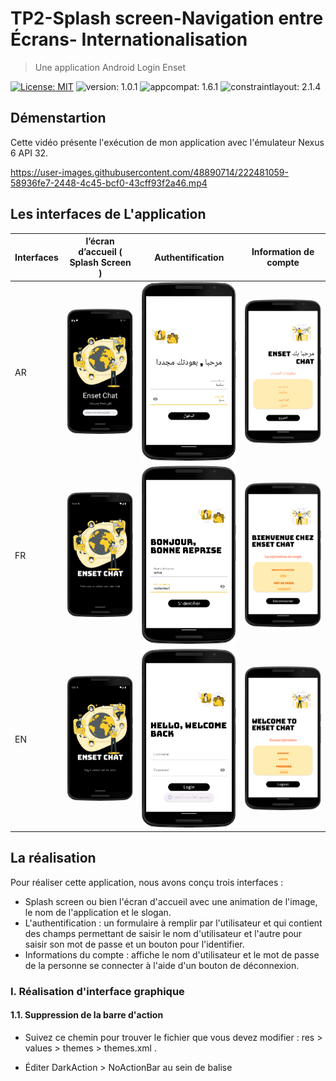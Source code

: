# TP2-Splash screen-Navigation entre Écrans- Internationalisation
> Une application Android Login Enset

[![License: MIT](https://img.shields.io/badge/License-MIT-yellow.svg)](https://opensource.org/licenses/MIT)
![version: 1.0.1](https://img.shields.io/badge/version-1.0.1-blue)
![appcompat: 1.6.1](https://img.shields.io/badge/appcompat-1.6.1-green)
![constraintlayout: 2.1.4](https://img.shields.io/badge/constraintlayout-2.1.4-red)



## Démenstartion

Cette vidéo présente l'exécution de mon application avec l'émulateur Nexus 6 API 32.

https://user-images.githubusercontent.com/48890714/222481059-58936fe7-2448-4c45-bcf0-43cff93f2a46.mp4


## Les interfaces de L'application 

| Interfaces | l’écran d’accueil ( Splash Screen ) |  Authentification | Information de compte |
|------------|-------------------------------------|-------------------|-----------------------| 
|  AR |![Image](https://github.com/sokainadaabal/MobileDevelopmentTPs/blob/main/LoginEnset/app/Captures/Interface1-ar%20.png)|![Image](https://github.com/sokainadaabal/MobileDevelopmentTPs/blob/main/LoginEnset/app/Captures/Interface2-ar%20.png)|![Image](https://github.com/sokainadaabal/MobileDevelopmentTPs/blob/main/LoginEnset/app/Captures/Interface3-ar%20.png)|
|  FR |![Image](https://github.com/sokainadaabal/MobileDevelopmentTPs/blob/main/LoginEnset/app/Captures/Interface1-fr%20.png)|![Image](https://github.com/sokainadaabal/MobileDevelopmentTPs/blob/main/LoginEnset/app/Captures/Interface2-fr%20.png)|![Image](https://github.com/sokainadaabal/MobileDevelopmentTPs/blob/main/LoginEnset/app/Captures/Interface3-fr%20.png)|
|  EN |![Image](https://github.com/sokainadaabal/MobileDevelopmentTPs/blob/main/LoginEnset/app/Captures/Interface1-en%20.png)|![Image](https://github.com/sokainadaabal/MobileDevelopmentTPs/blob/main/LoginEnset/app/Captures/Interface2-en%20.png)|![Image](https://github.com/sokainadaabal/MobileDevelopmentTPs/blob/main/LoginEnset/app/Captures/Interface3-en%20.png)|

## La réalisation 

Pour réaliser cette application, nous avons conçu trois interfaces : 
  - Splash screen ou bien l'écran d'accueil avec une animation de l'image, le nom de l'application et le slogan.
  - L'authentification : un formulaire à remplir par l'utilisateur et qui contient des champs permettant de saisir le nom d'utilisateur et l'autre pour saisir son mot de passe et un bouton pour l'identifier.
  - Informations du compte : affiche le nom d'utilisateur et le mot de passe de la personne se connecter à l'aide d'un bouton de déconnexion.

### I. Réalisation d'interface graphique
#### 1.1. Suppression de la barre d'action

   - Suivez ce chemin pour trouver le fichier que vous devez modifier : res > values > themes > themes.xml .
   - Éditer DarkAction > NoActionBar au sein de balise <style>.  
  
       ```` xml
            <resources>
              <!-- Base application theme. -->
              <style name="Theme.LoginEnset" parent="Theme.MaterialComponents.DayNight.NoActionBar">
                  <!-- Primary brand color. -->
                  <item name="colorPrimary">@color/purple_500</item>
                  <item name="colorPrimaryVariant">@color/MycalorforApp</item>
                  <item name="colorOnPrimary">@color/white</item>
                  <!-- Secondary brand color. -->
                  <item name="colorSecondary">@color/teal_200</item>
                  <item name="colorSecondaryVariant">@color/teal_700</item>
                  <item name="colorOnSecondary">@color/black</item>
                  <!-- Status bar color. -->
                  <item name="android:statusBarColor">?attr/colorPrimaryVariant</item>
                  <!-- Customize your theme here. -->
                  <item name="android:windowContentTransitions">true</item>
              </style>
           </resources>
      ````
  
#### 1.2. Masquer la barre d'état dans l'activite Android 
  
  Masquer la barre de statut dans un studio Android à partir de l'activité spécifique. Ouvrez le fichier Java pour cette activité et ajoutez la ligne simple indiquée ci-dessous, au-dessus de la méthode setContentView() dans onCreate() dans .java du code.
  
  ``` java
        this.getWindow().setFlags(WindowManager.LayoutParams.FLAG_ALT_FOCUSABLE_IM,WindowManager.LayoutParams.FLAG_ALT_FOCUSABLE_IM);
  ```
  
#### 1.3. Concevoir les interfaces 
##### 1.3.1. Splach Screen
  
  Celle-ci contient une image, le nom de l'application et le slogan.
  
  ``` xml
        <ImageView
              android:id="@+id/image"
              android:layout_width="wrap_content"
              android:layout_height="wrap_content"
              android:layout_marginStart="10dp"
              android:layout_marginEnd="10dp"
              android:layout_marginBottom="160dp"
              android:transitionName="logo_image"
              app:layout_constraintBottom_toBottomOf="parent"
              app:layout_constraintEnd_toEndOf="parent"
              app:layout_constraintStart_toStartOf="parent"
              app:layout_constraintTop_toTopOf="parent"
              app:srcCompat="@drawable/connectedworldbro" />

          <TextView
              android:id="@+id/logo"
              android:layout_width="0dp"
              android:layout_height="wrap_content"
              android:layout_marginStart="20dp"
              android:layout_marginEnd="20dp"
              android:layout_marginBottom="10dp"
              android:fontFamily="@font/bungee"
              android:text="@string/logo"
              android:textAlignment="center"
              android:textColor="@color/white"
              android:textSize="50sp"
              android:transitionName="logo_text"
              app:layout_constraintBottom_toTopOf="@+id/slogan"
              app:layout_constraintEnd_toEndOf="parent"
              app:layout_constraintStart_toStartOf="parent" />

          <TextView
              android:id="@+id/slogan"
              android:layout_width="wrap_content"
              android:layout_height="wrap_content"
              android:layout_marginBottom="40dp"
              android:fontFamily="@font/annie_use_your_telescope"
              android:text="@string/slogan"
              android:textAlignment="center"
              android:textColor="@color/white"
              android:textSize="20sp"
              app:layout_constraintBottom_toBottomOf="@+id/image"
              app:layout_constraintEnd_toEndOf="parent"
              app:layout_constraintStart_toStartOf="parent" />
  ```
  
##### 1.3.2. Authentification 
   
 Cette interface contient deux champs de saisie, un button, image et texte.
  
   - ``` Image ```
  
     ``` xml 
          <ImageView
            android:id="@+id/logoImage"
            android:layout_width="150dp"
            android:layout_height="150dp"
            android:layout_gravity="end"
            android:transitionName="logo_image"
            app:srcCompat="@drawable/conversation_pana"/>
     ```
  
  - ``` Text ```
  
     ``` xml 
        <TextView
          android:id="@+id/logoName"
          android:layout_width="wrap_content"
          android:layout_height="wrap_content"
          android:fontFamily="@font/bungee"
          android:transitionName="logo_text"
          android:text="@string/textLogin"
          android:textColor="@color/MycalorforApp"
          android:textSize="40sp" />
     ```
  
  - ``` les champs de saisies ```
  
    ``` xml 
        <com.google.android.material.textfield.TextInputLayout
              android:id="@+id/username"
              android:layout_width="match_parent"
              android:layout_height="wrap_content"
              android:hint="@string/username">

              <com.google.android.material.textfield.TextInputEditText
                  android:layout_width="match_parent"
                  android:layout_height="wrap_content"
                  android:layout_gravity="center"
                  android:layout_marginBottom="20sp"
                  android:backgroundTint="@color/white"
                  android:singleLine="true"
                  android:textColor="@color/MycalorforApp" />

         </com.google.android.material.textfield.TextInputLayout>
    ```
  
   - ``` Button ```
  
      ``` xml 
          <Button
              android:layout_width="200dp"
              android:layout_height="wrap_content"
              android:layout_gravity="center"
              android:layout_marginTop="30dp"
              android:backgroundTint="@color/MycalorforApp"
              android:fontFamily="@font/antic"
              android:hint="@string/button"
              android:textColorHint="@color/white"
              android:textSize="20sp"
              android:textStyle="bold"
              app:cornerRadius="40sp"
              android:onClick="envoyer"/>
      ```
  
  > :warning: **Assurez-vous d'avoir ajouté cette extension dans le fichier de gradle : ``` com.google.android.material:material:1.8.0 ```, dans le but de travailler avec le materiel  design.** 
  
  ##### 1.3.3. Information de compte
  
  Cette interface contient une image, du texte, des infos utilisateur et un bouton à déconnecter.
  
  <img src="https://github.com/sokainadaabal/MobileDevelopmentTPs/blob/main/LoginEnset/app/Captures/Interface3-fr%20.png" style=" height:500px; text-align:center"/>
  
  > :warning: **Toutes les valeurs textuelles sont stockées dans le fichier res > values > strings.xml.** 
  
### II. Animation et Codage de ecran d'acceuil :
#### 2. Associer interface a fichier ``` manifest.xml ```
  
  > Le splash screen est le premier écran, l'écran de lancement de l'application, qui apparaît lorsque l'application est en cours de chargement.
  > Vous devez déclarer que le fichier contenant splach screen correspond à l'activité de démarrage de votre application.
  
  ``` xml 
            <activity
                android:name=".MainActivity"
                android:exported="true"
                android:theme="@style/Theme.App.Starting">
                <intent-filter>
                    <action android:name="android.intent.action.MAIN" />

                    <category android:name="android.intent.category.LAUNCHER" />
                </intent-filter>
            </activity>
  ```
  
 #### 2.2. Créer classe de l'interface  graphique splash screen
  
 ##### 2.2.1. Les éléments d'interface
  
  ``` java
        image = findViewById(R.id.image);
        logo = findViewById(R.id.logo);
        slogan = findViewById(R.id.slogan);
  ```
  
  ##### 2.2.2.  Fichier Animation (Exemple > pour image)
  
  ``` xml
     <?xml version="1.0" encoding="utf-8"?>
    <set xmlns:android="http://schemas.android.com/apk/res/android">
        <translate
            android:fromXDelta="0%"
            android:fromYDelta="100%"
            android:duration="2500"/>

        <alpha android:fromAlpha="0.1"
            android:toAlpha="1.0"
            android:duration="2500"/>
    </set>
  ```
  
  ##### 2.2.3. Classe MainActivity contrôle le splash screen
  
  ``` java 
  public class MainActivity extends AppCompatActivity {
    // variable of splashscreen
    private static int SPLASH_TIME_OUT=5000;

    // variables
    ImageView image;
    TextView logo,slogan;

    // variables for Animation
    Animation toAnim, bottomAnim;

    private String TAG="SplashScreen";
    @Override
    protected void onCreate(Bundle savedInstanceState) {
        super.onCreate(savedInstanceState);
        setContentView(R.layout.activity_main);
        this.getWindow().setFlags(WindowManager.LayoutParams.FLAG_ALT_FOCUSABLE_IM,WindowManager.LayoutParams.FLAG_ALT_FOCUSABLE_IM);
        Log.e(TAG,"OnCreate vient  d'être appelée!");
        Toast.makeText(this,"OnCreate vient  d'être appelée!",Toast.LENGTH_SHORT).show();
        //Animations
        toAnim = AnimationUtils.loadAnimation(this,R.anim.top_animation);
        bottomAnim=AnimationUtils.loadAnimation(this,R.anim.bottom_annimation);
        // hooks
        image = findViewById(R.id.image);
        logo = findViewById(R.id.logo);
        slogan = findViewById(R.id.slogan);
        image.setAnimation(toAnim);
        logo.setAnimation(bottomAnim);
        slogan.setAnimation(bottomAnim);

        new Handler().postDelayed(()->{
                //  This methode will  be executed one the timer is over
                // start your app  login activity
                Intent i = new Intent(MainActivity.this,LoginActivity.class);
                //startActivity(i);
                // close this Activity you can use function  finish
                Pair[] pairs = new Pair[2];
                pairs[0]=new Pair<View,String>(image,"logo_image");
                pairs[1]=new Pair<View,String>(logo,"logo_text");
                ActivityOptions options = ActivityOptions.makeSceneTransitionAnimation(MainActivity.this,pairs);
                startActivity(i,options.toBundle());
        }, SPLASH_TIME_OUT);
    }
  }
  ```
  
 pour permettre l'animation partagée, ajoutez au fichier res > values > themes.xml
  
  ``` xml 
    <item name="android:windowContentTransitions">true</item>
  ```
  
 ### III. La navigation entre les activités
  
  Pour passer d'une activité à une autre, nous utilisons ce qui suit :
  
  - Pour but de naviger entre les activités , passer des parametre d'une activité à une autre et écoyuter et réagir à des invénents extérieurs à l'application on va utilise des Intents.
   
    ```java
       Intent i = new Intent(getApplicationContext(), NouvelleActivity.class);
       startActivity(i);
    ```
    > :warning: **Chaque nouvelle activite doit declarer dans manifest.xml**
  
  - Afin de stocker les données entre les activités, nous utilisons Bundle.
  
    ``` java 
        Bundle bundle = new Bundle();
        bundle.putString("username",username.getEditText().getText().toString().trim());
        bundle.putString("password",password.getEditText().getText().toString().trim());
        intent.putExtras(bundle);
        startActivity(intent);
    ```
  
  - Afin de récupérer des données, nous avons utilser le code suivant :

    ``` java
       Bundle bundle = getIntent().getExtras();
       username.setText(bundle.getString("username"));
       password.setText(bundle.getString("password"));
    ```
  
 ### IV. L'internationnalisation 
  
 > L’internationalisation ou L18N se défini comme un procédé de conception de logiciel ou d’une application et qui permet de l’adapter à différentes langues, régions et cultures sans avoir à apporter des modifications sur le programme. Le terme internationalisation est souvent abrégé en i18n, avec 18 représentant le nombre de caractères entre les lettres i et n dans le mot. Pour rendre votre application multi-langage, il suffit de creer des repertois values-XX( ou XX est le code de langue que l'on souhqite implanter).
 
 - Répertoires contenant le fichier string.xml, le fichier contient les chaînes traduites associées avec les mêmes clés que dans valeurs/strings.xml.  
 - Pour notre cas, nous avons créé deux fichiers, un pour l'anglais et l'autre pour l'arabe.
 - Utilisation de l'éditeur de traduction qui offre `Android studio` pour traiter tous les fichiers de traduction.
  
  ![image](https://user-images.githubusercontent.com/48890714/222532561-b960a218-172c-4e74-81bd-0737f7f6519b.png)
  
   > :warning: **Pour tester, vous n'avez qu'à modifier la langue de votre téléphone.**
  
### V. Utlissation de classe Toast  pour connaitre cycle de vie de
  
 - Une fenêtre de dialogue qui affiche un message pendant 2 (Toast.LENGTH_SHORT) ou 5 (Toast.LENGTH_LONG) secondes est un composant graphique Android
 - On le construit et on l'affiche avec le code.
  
     ``` java 
        Toast leToast = Toast.makeText(leContexte, "texteAAfficher", Toast.LENGTH_LONG);
        leToast.show();
     ```
  
  - Une des méthodes qui construit un Toast est la méthode statique :
  
    ``` java
      public static Toast makeText (Context context, CharSequence text, int duree)
    ```
  
  - Le premier argument est le context de l'application, le deuxieme est le text a afficher et le troisieme c'est la duree LENGTH_LONG ou  LENGTH_SHORT.
    
    > :warning: *Attention construire le Toast ne l'affiche pas : il faut utiliser show().*
  
  
  On va utiliser cette classe pour afficher certains fonctionnalites qui decrit le cycle de vie d'une application: 
  > - OnCreate(): cette méthode permet de réaliser les tâches d’initialisation les plus coûteuse (comme par exemple, créer le layout d’affichage de l’activité). C’est dans cette méthode que doivent être réalisés les traitements à exécuter une seule fois pour toute la vie de l’activité.
  > - onStart(): cette méthode permet de savoir quand une activité va être rendue visible à l’utilisateur.
  > - OnResume(): cette méthode permet de savoir quand une activité va être accessible (y compris quand elle sort d’une pause).
  > - OnPause() : cette méthode permet de savoir quand une activité n’est plus active pour l’utilisateur ou passe à un autre activité.
  > - OnRestart() : cette méthode permet de savoir qu’une activité va être à nouveau démarrée après avoir été stoppée.
  > - OnStop(): cette méthode permet de savoir que l’activité va être stoppée et ne sera plus visible de l’utilisateur.
  > - OnDestory():   cette méthode permet de savoir que l’activité va être détruite.
  
  - code a ajouter dans l'interface MainActivity : 
 
  ``` java 
  
    @Override
    protected void onCreate(Bundle savedInstanceState) {
        super.onCreate(savedInstanceState);
        setContentView(R.layout.activity_main);
        Toast.makeText(this,"OnCreate vient  d'être appelée!",Toast.LENGTH_SHORT).show();
    }
  
    @Override
    protected void onStart() {
        super.onStart();
        Log.d(TAG, "onStart vient d'être appelée !");
        Toast.makeText(this, "onStart vient d'être appelée !", Toast.LENGTH_SHORT).show();
    }

    @Override
    protected void onRestart() {
        super.onRestart();
        Log.d(TAG, "onRestart vient d'être appelée !");
        Toast.makeText(this, "onRestart vient d'être appelée !", Toast.LENGTH_SHORT).show();
    }

    @Override
    protected void onResume() {
        super.onResume();
        Log.d(TAG, "onResume vient d'être appelée !");
        Toast.makeText(this, "onResume vient d'être appelée !", Toast.LENGTH_SHORT).show();
    }

    @Override
    protected void onPause() {
        super.onPause();
        Log.d(TAG, "onPause vient d'être appelée !");
        Toast.makeText(this, "onPause vient d'être appelée !", Toast.LENGTH_SHORT).show();
    }

    @Override
    protected void onStop() {
        super.onStop();
        Log.d(TAG, "onStop vient d'être appelée !");
        Toast.makeText(this, "onStop vient d'être appelée !", Toast.LENGTH_SHORT).show();
    }

    @Override
    protected void onDestroy() {
        super.onDestroy();
        Log.d(TAG, "onDestroy vient d'être appelée !");
        Toast.makeText(this, "onDestroy vient d'être appelée !", Toast.LENGTH_SHORT).show();
    }
  
  ```
# Contribuer au projet

<p style="justify">Les contributions sont ce qui fait de la communauté open source un excellent lieu d'apprentissage, d'inspiration et de création. </p>
Nous apprécions beaucoup votre contribution

1. Cloner le projet.
2. Créer votre branche  appler MiseAjour  ( ` git checkout -b feature/AmazingFeatur ` ).
3. Importer vos modifications a votre branche ( `git commit -m 'Add some AmazingFeature'` ).
4. Ajouter à la branche initiale ( `git push origin feature/AmazingFeatur ` ).
5. Ouvrir Pull Request.


# License

[MIT](https://choosealicense.com/licenses/mit/) 
